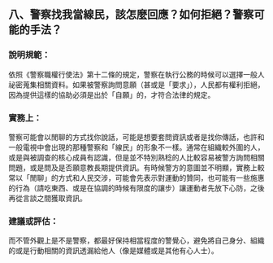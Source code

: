 ## 八、警察找我當線民，該怎麼回應？如何拒絕？警察可能的手法？

### 說明規範：

依照《警察職權行使法》第十二條的規定，警察在執行公務的時候可以選擇一般人祕密蒐集相關資料。如果被警察詢問意願（甚或是「要求」），人民都有權利拒絕，因為提供這樣的協助必須是出於「自願」的，才符合法律的規定。

### 實務上：

警察可能會以閒聊的方式找你說話，可能是想要套問資訊或者是找你傳話，也許和一般電視中會出現的那種警察和「線民」的形象不一樣。通常在組織較外圍的人，或是與被調查的核心成員有認識，但是並不特別熟稔的人比較容易被警方詢問相關問題，或是問及是否願意教長期提供資訊。有時候警方的意圖並不明顯，實務上較常以「閒聊」的方式和人民交涉，可能會先表示對運動的贊同，也可能有一些施惠的行為（請吃東西、或是在協調的時候有限度的讓步）讓運動者先放下心防，之後再從言談之間獲取資訊。

### 建議或評估：

而不管外觀上是不是警察，都最好保持相當程度的警覺心，避免將自己身分、組織的或是行動相關的資訊透漏給他人（像是媒體或是其他有心人士）。
